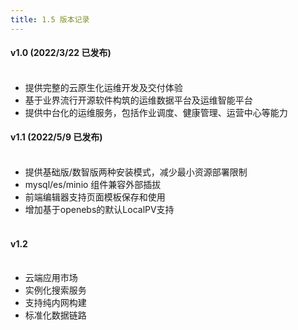```yaml
---
title: 1.5 版本记录
---
```


<a name="nl85e"></a>

#### v1.0 (2022/3/22 已发布)<br /><br />
- 提供完整的云原生化运维开发及交付体验
- 基于业界流行开源软件构筑的运维数据平台及运维智能平台
- 提供中台化的运维服务，包括作业调度、健康管理、运营中心等能力

<a name="RLy1Z"></a>

#### v1.1 (2022/5/9 已发布)<br /><br />

- 提供基础版/数智版两种安装模式，减少最小资源部署限制
- mysql/es/minio 组件兼容外部插拔
- 前端编辑器支持页面模板保存和使用
- 增加基于openebs的默认LocalPV支持
<a name="NFMNt"></a>

#### <br />v1.2 <br /><br />

- 云端应用市场
- 实例化搜索服务
- 支持纯内网构建
- 标准化数据链路


